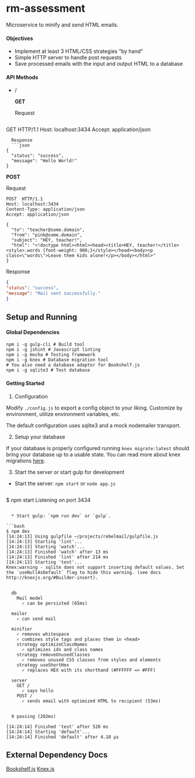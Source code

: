 rm-assessment
===

Microservice to minify and send HTML emails.

#### Objectives
* Implement at least 3 HTML/CSS strategies "by hand"
* Simple HTTP server to handle post requests
* Save processed emails with the input and output HTML to a database

#### API Methods

* /

  **GET**

  Request
  ```http
GET  HTTP/1.1
Host: localhost:3434
Accept: application/json
```
  Response
  ```json
{
  "status": "success",
  "message": "Hello World!"
}
```

  **POST**

  Request
  ```http
  POST  HTTP/1.1
  Host: localhost:3434
  Content-Type: application/json
  Accept: application/json

  {
  	"to": "teacher@some.domain",
  	"from": "pink@some.domain",
  	"subject": "HEY, teacher!",
  	"html": "<!doctype html><html><head><title>HEY, teacher!</title><style>.words {font-weight: 900;}</style></head><body><p class=\"words\">Leave them kids alone!</p></body></html>"
  }
```
  Response
  ```json
{
  "status": "success",
  "message": "Mail sent successfully."
}
```

Setup and Running
---

#### Global Dependencies

```
npm i -g gulp-cli # Build tool
npm i -g jshint # Javascript linting
npm i -g mocha # Testing framework
npm i -g knex # Database migration tool
# You also need a database adaptor for Bookshelf.js
npm i -g sqlite3 # Test database
```

#### Getting Started

1. Configuration

  Modify `./config.js` to export a config object to your liking. Customize by environment, utilize environment variables, etc.

  The default configuration uses sqlite3 and a mock nodemailer transport.

2. Setup your database

  If your database is properly configured running `knex migrate:latest` should bring your database up to a usable state. You can read more about knex migrations [here](http://knexjs.org/#Migrations).

3. Start the server or start gulp for development

  * Start the server: `npm start` or `node app.js`

    ```bash
$ npm start
Listening on port 3434
```

  * Start gulp: `npm run dev` or `gulp`.

```bash
$ npm dev
[14:24:13] Using gulpfile ~/projects/rebelmail/gulpfile.js
[14:24:13] Starting 'lint'...
[14:24:13] Starting 'watch'...
[14:24:13] Finished 'watch' after 13 ms
[14:24:13] Finished 'lint' after 214 ms
[14:24:13] Starting 'test'...
Knex:warning - sqlite does not support inserting default values. Set the `useNullAsDefault` flag to hide this warning. (see docs http://knexjs.org/#Builder-insert).


  db
    Mail model
      ✓ can be persisted (65ms)

  mailer
    ✓ can send mail

  minifier
    ✓ removes whitespace
    ✓ combines style tags and places them in <head>
    strategy optimizeClassNames
      ✓ optimizes ids and class names
    strategy removeUnusedClasses
      ✓ removes unused CSS classes from styles and elements
    strategy useShortHex
      ✓ replaces HEX with its shorthand (#FFFFFF => #FFF)

  server
    GET /
      ✓ says hello
    POST /
      ✓ sends email with optimized HTML to recipient (53ms)


  9 passing (202ms)

[14:24:14] Finished 'test' after 520 ms
[14:24:14] Starting 'default'...
[14:24:14] Finished 'default' after 4.18 μs
```

External Dependency Docs
---
[Bookshelf.js](http://bookshelfjs.org/)
[Knex.js](http://knexjs.org/)
